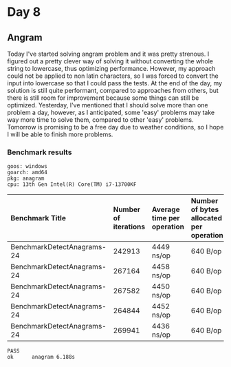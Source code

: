 # Day 8

## Angram

Today I've started solving angram problem and it was pretty strenous. I figured out a pretty clever way of solving it without converting
the whole string to lowercase, thus optimizing performance. However, my approach could not be applied to non latin characters, so 
I was forced to convert the input into lowercase so that I could pass the tests. At the end of the day, my solution is still quite
performant, compared to approaches from others, but there is still room for improvement because some things can still be optimized.
Yesterday, I've mentioned that I should solve more than one problem a day, however, as I anticipated, some 'easy' problems may take 
way more time to solve them, compared to other 'easy' problems. Tomorrow is promising to be a free day due to weather conditions, so
I hope I will be able to finish more problems.

### Benchmark results

```shell
goos: windows
goarch: amd64
pkg: anagram
cpu: 13th Gen Intel(R) Core(TM) i7-13700KF
```

|Benchmark Title|Number of iterations|Average time per operation|Number of bytes allocated per operation|Number of memory allocations per operation
|:---|:---|:---|:---|:---
|BenchmarkDetectAnagrams-24        |242913              |4449 ns/op             |640 B/op         |36 allocs/op
|BenchmarkDetectAnagrams-24        |267164              |4458 ns/op             |640 B/op         |36 allocs/op
|BenchmarkDetectAnagrams-24        |267582              |4450 ns/op             |640 B/op         |36 allocs/op
|BenchmarkDetectAnagrams-24        |264844              |4452 ns/op             |640 B/op         |36 allocs/op
|BenchmarkDetectAnagrams-24        |269941              |4436 ns/op             |640 B/op         |36 allocs/op

```shell
PASS
ok      anagram 6.188s
```

